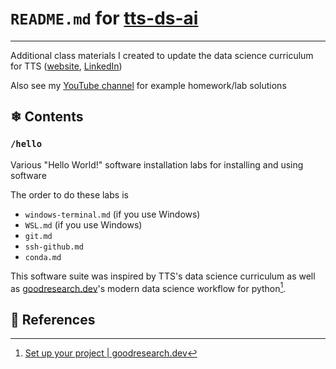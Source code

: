 # `README.md` for [tts-ds-ai](https://github.com/Ai-Yukino/tts-ds-ai)

---

Additional class materials I created to update the data science curriculum for TTS ([website](https://www.techtalentsouth.com/), [LinkedIn](https://www.linkedin.com/company/tech-talent-south/))

Also see my [YouTube channel](https://www.youtube.com/channel/UCpWeXKKarcHoy5c1LvjSQMg) for example homework/lab solutions

## ❄ Contents

### `/hello`

Various "Hello World!" software installation labs for installing and using software

The order to do these labs is

- `windows-terminal.md` (if you use Windows)
- `WSL.md` (if you use Windows)
- `git.md`
- `ssh-github.md`
- `conda.md`

This software suite was inspired by TTS's data science curriculum as well as [goodresearch.dev](https://goodresearch.dev/setup.html)'s modern data science workflow for python[^1].

## 🌸 References

[^1]: [Set up your project | goodresearch.dev](https://goodresearch.dev/setup.html)
